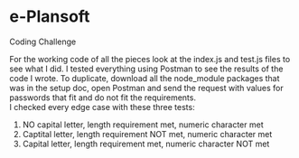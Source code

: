 # e-Plansoft
Coding Challenge

For the working code of all the pieces look at the index.js and test.js files to see what I did.  I tested everything using Postman to see the results of the code I wrote.  To duplicate, download all the node_module packages that was in the setup doc, open Postman and send the request with values for passwords that fit and do not fit the requirements.  
I checked every edge case with these three tests:
1. NO capital letter, length requirement met, numeric character met
2. Captital letter, length requirement NOT met, numeric character met
3. Capital letter, length requirement met, numeric character NOT met
